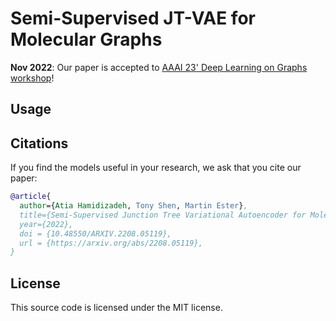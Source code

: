 # Semi-Supervised JT-VAE for Molecular Graphs

**Nov 2022**: Our paper is accepted to [AAAI 23' Deep Learning on Graphs workshop](https://deep-learning-graphs.bitbucket.io/dlg-aaai23/index.html)!

## Usage

## Citations
If you find the models useful in your research, we ask that you cite our paper:

```bibtex
@article{
  author={Atia Hamidizadeh, Tony Shen, Martin Ester},
  title={Semi-Supervised Junction Tree Variational Autoencoder for Molecular Graphs},
  year={2022},
  doi = {10.48550/ARXIV.2208.05119},
  url = {https://arxiv.org/abs/2208.05119},
}
```

## License

This source code is licensed under the MIT license.
